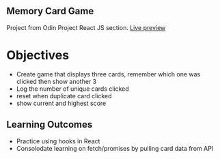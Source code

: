 ## Memory Card Game

Project from Odin Project React JS section. [Live preview](https://coleus99.github.io/memoryCardGame/)

# Objectives
* Create game that displays three cards, remember which one was clicked then show another 3
* Log the number of unique cards clicked
* reset when duplicate card clicked
* show current and highest score

## Learning Outcomes
* Practice using hooks in React
* Consolodate learning on fetch/promises by pulling card data from API
